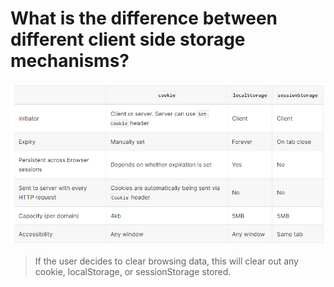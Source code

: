 # What is the difference between different client side storage mechanisms?

![client side storage](client-side-storages.png)

> If the user decides to clear browsing data, this will clear out any cookie, localStorage, or sessionStorage stored.
